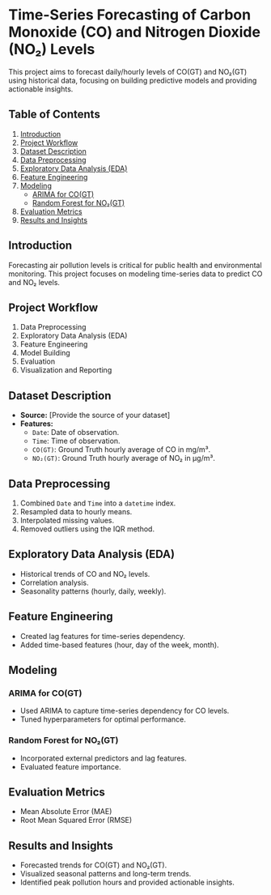 # Time-Series Forecasting of Carbon Monoxide (CO) and Nitrogen Dioxide (NO₂) Levels

This project aims to forecast daily/hourly levels of CO(GT) and NO₂(GT) using historical data, focusing on building predictive models and providing actionable insights.

## Table of Contents

1. [Introduction](#introduction)
2. [Project Workflow](#project-workflow)
3. [Dataset Description](#dataset-description)
4. [Data Preprocessing](#data-preprocessing)
5. [Exploratory Data Analysis (EDA)](#exploratory-data-analysis-eda)
6. [Feature Engineering](#feature-engineering)
7. [Modeling](#modeling)
   - [ARIMA for CO(GT)](#arima-for-cogt)
   - [Random Forest for NO₂(GT)](#random-forest-for-no₂gt)
8. [Evaluation Metrics](#evaluation-metrics)
9. [Results and Insights](#results-and-insights)
   

## Introduction

Forecasting air pollution levels is critical for public health and environmental monitoring. This project focuses on modeling time-series data to predict CO and NO₂ levels.

## Project Workflow

1. Data Preprocessing
2. Exploratory Data Analysis (EDA)
3. Feature Engineering
4. Model Building
5. Evaluation
6. Visualization and Reporting

## Dataset Description

- **Source:** [Provide the source of your dataset]
- **Features:**
  - `Date`: Date of observation.
  - `Time`: Time of observation.
  - `CO(GT)`: Ground Truth hourly average of CO in mg/m³.
  - `NO₂(GT)`: Ground Truth hourly average of NO₂ in µg/m³.

## Data Preprocessing

1. Combined `Date` and `Time` into a `datetime` index.
2. Resampled data to hourly means.
3. Interpolated missing values.
4. Removed outliers using the IQR method.

## Exploratory Data Analysis (EDA)

- Historical trends of CO and NO₂ levels.
- Correlation analysis.
- Seasonality patterns (hourly, daily, weekly).

## Feature Engineering

- Created lag features for time-series dependency.
- Added time-based features (hour, day of the week, month).

## Modeling

### ARIMA for CO(GT)

- Used ARIMA to capture time-series dependency for CO levels.
- Tuned hyperparameters for optimal performance.

### Random Forest for NO₂(GT)

- Incorporated external predictors and lag features.
- Evaluated feature importance.

## Evaluation Metrics

- Mean Absolute Error (MAE)
- Root Mean Squared Error (RMSE)

## Results and Insights

- Forecasted trends for CO(GT) and NO₂(GT).
- Visualized seasonal patterns and long-term trends.
- Identified peak pollution hours and provided actionable insights.

